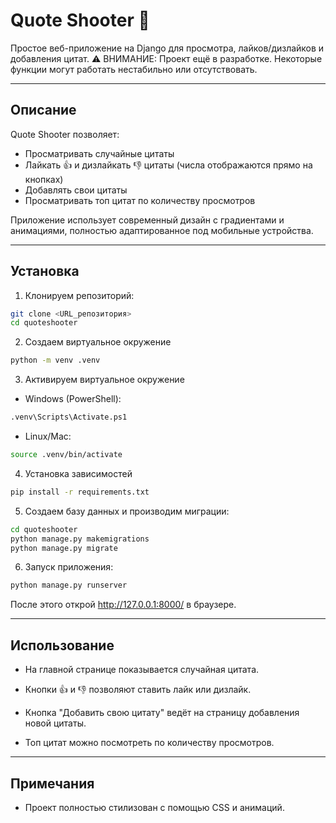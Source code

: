 # Quote Shooter 🚀

Простое веб-приложение на Django для просмотра, лайков/дизлайков и добавления цитат.
⚠️ ВНИМАНИЕ: Проект ещё в разработке. Некоторые функции могут работать нестабильно или отсутствовать.

---

## Описание

Quote Shooter позволяет:

- Просматривать случайные цитаты
- Лайкать 👍 и дизлайкать 👎 цитаты (числа отображаются прямо на кнопках)
- Добавлять свои цитаты
- Просматривать топ цитат по количеству просмотров

Приложение использует современный дизайн с градиентами и анимациями, полностью адаптированное под мобильные устройства.

---

## Установка

1. Клонируем репозиторий:

```bash
git clone <URL_репозитория>
cd quoteshooter
```

2. Создаем виртуальное окружение
   
```bash
python -m venv .venv
```

3. Активируем виртуальное окружение

- Windows (PowerShell):
```bash
.venv\Scripts\Activate.ps1
```
- Linux/Mac:
```bash
source .venv/bin/activate
```

4. Установка зависимостей

```bash
pip install -r requirements.txt
```

5. Создаем базу данных и производим миграции:
```bash
cd quoteshooter
python manage.py makemigrations
python manage.py migrate
```

6. Запуск приложения:
```bash
python manage.py runserver
```
После этого открой http://127.0.0.1:8000/ в браузере.

---

## Использование

- На главной странице показывается случайная цитата.

- Кнопки 👍 и 👎 позволяют ставить лайк или дизлайк.

- Кнопка "Добавить свою цитату" ведёт на страницу добавления новой цитаты.

- Топ цитат можно посмотреть по количеству просмотров.

---

## Примечания

- Проект полностью стилизован с помощью CSS и анимаций.

